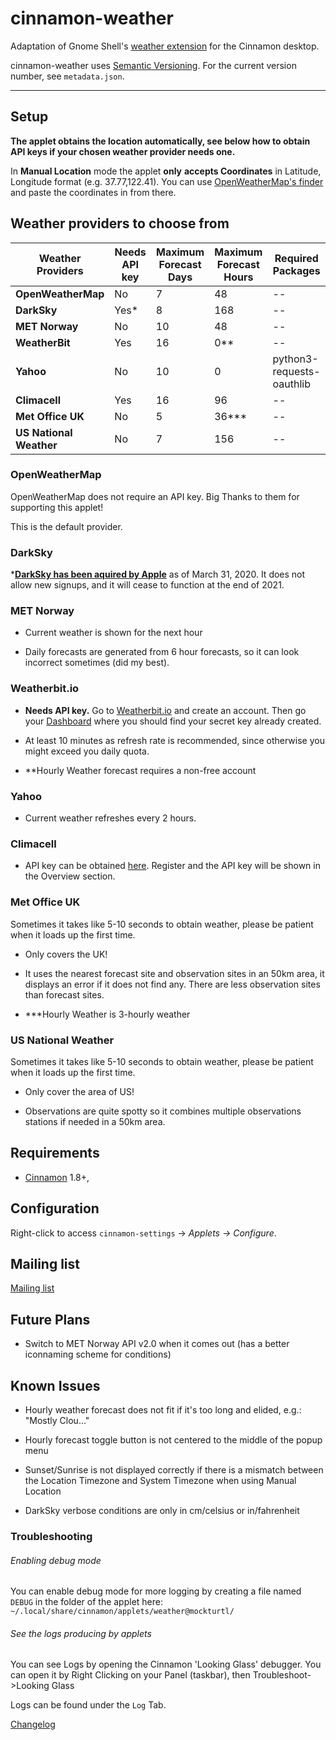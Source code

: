 # cinnamon-weather

Adaptation of Gnome Shell's [weather extension](https://github.com/simon04/gnome-shell-extension-weather) for the Cinnamon desktop.

cinnamon-weather uses [Semantic Versioning](http://semver.org/).  For the current version number, see `metadata.json`.  

----

## Setup

**The applet obtains the location automatically, see below how to obtain API keys if your chosen weather provider needs one.**

In **Manual Location** mode the applet **only** **accepts Coordinates** in Latitude, Longitude format (e.g. 37.77,122.41). You can use [OpenWeatherMap's finder](https://openweathermap.org/find) and paste the coordinates in from there.

## Weather providers to choose from

| Weather Providers       | Needs API key | **Maximum Forecast Days** | **Maximum Forecast Hours** | Required Packages         |
| ----------------------- | ------------- | ------------------------- | -------------------------- | ------------------------- |
| **OpenWeatherMap**      | No            | 7                         | 48                         | --                        |
| **DarkSky**             | Yes*          | 8                         | 168                        | --                        |
| **MET Norway**          | No            | 10                        | 48                         | --                        |
| **WeatherBit**          | Yes           | 16                        | 0**                        | --                        |
| **Yahoo**               | No            | 10                        | 0                          | python3-requests-oauthlib |
| **Climacell**           | Yes           | 16                        | 96                         | --                        |
| **Met Office UK**       | No            | 5                         | 36***                      | --                        |
| **US National Weather** | No            | 7                         | 156                        | --                        |

### OpenWeatherMap

OpenWeatherMap does not require an API key. Big Thanks to them for supporting this applet!

This is the default provider.

### DarkSky

***[DarkSky has been aquired by Apple](https://blog.darksky.net/dark-sky-has-a-new-home/)** as of March 31, 2020. It does not allow new signups, and it will cease to function at the end of 2021.

### MET Norway

* Current weather is shown for the next hour

* Daily forecasts are generated from 6 hour forecasts, so it can look incorrect sometimes (did my best).

### Weatherbit.io

* **Needs API key.** Go to [Weatherbit.io](https://www.weatherbit.io/account/create) and create an account. Then go your [Dashboard](https://www.weatherbit.io/account/dashboard) where you should find your secret key already created.

* At least 10 minutes as refresh rate is recommended, since otherwise you might exceed you daily quota.

* **Hourly Weather forecast requires a non-free account

### Yahoo

* Current weather refreshes every 2 hours.

### Climacell

* API key can be obtained [here](https://developer.climacell.co/sign-up). Register and the API key will be shown in the Overview section.

### Met Office UK

Sometimes it takes like 5-10 seconds to obtain weather, please be patient when it loads up the first time.

* Only covers the UK! 

* It uses the nearest forecast site and observation sites in an 50km area, it displays an error if it does not find any. There are less observation sites than forecast sites.

* ***Hourly Weather is 3-hourly weather

### US National Weather

Sometimes it takes like 5-10 seconds to obtain weather, please be patient when it loads up the first time.

* Only cover the area of US!

* Observations are quite spotty so it combines multiple observations stations if needed in a 50km area.

## Requirements

* [Cinnamon](https://github.com/linuxmint/Cinnamon) 1.8+, 

## Configuration

Right-click to access `cinnamon-settings` -> _Applets -> Configure_.

## Mailing list

[Mailing list](http://groups.google.com/group/cinnamon-weather)

## Future Plans

* Switch to MET Norway API v2.0 when it comes out (has a better iconnaming scheme for conditions)

## Known Issues

* Hourly weather forecast does not fit if it's too long and elided, e.g.: "Mostly Clou..."

* Hourly forecast toggle button is not centered to the middle of the popup menu

* Sunset/Sunrise is not displayed correctly if there is a mismatch between the Location Timezone and System Timezone when using Manual Location

* DarkSky verbose conditions are only in cm/celsius or in/fahrenheit

### Troubleshooting

###### Enabling debug mode

You can enable debug mode for more logging by creating a file named ```DEBUG``` in the folder of the applet here: ```~/.local/share/cinnamon/applets/weather@mockturtl/```

###### See the logs producing by applets

You can see Logs by opening the Cinnamon 'Looking Glass' debugger. You can open it by Right Clicking on your Panel (taskbar), then Troubleshoot->Looking Glass

Logs can be found under the ```Log``` Tab.

[Changelog](https://github.com/linuxmint/cinnamon-spices-applets/blob/master/weather%40mockturtl/CHANGELOG.md)

